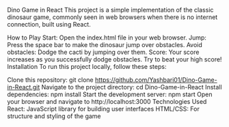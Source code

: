 Dino Game in React
This project is a simple implementation of the classic dinosaur game, commonly seen in web browsers when there is no internet connection, built using React.

How to Play
Start: Open the index.html file in your web browser.
Jump: Press the space bar to make the dinosaur jump over obstacles.
Avoid obstacles: Dodge the cacti by jumping over them.
Score: Your score increases as you successfully dodge obstacles. Try to beat your high score!
Installation
To run this project locally, follow these steps:

Clone this repository: git clone https://github.com/Yashbari01/Dino-Game-in-React.git
Navigate to the project directory: cd Dino-Game-in-React
Install dependencies: npm install
Start the development server: npm start
Open your browser and navigate to http://localhost:3000
Technologies Used
React: JavaScript library for building user interfaces
HTML/CSS: For structure and styling of the game
